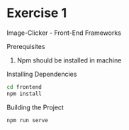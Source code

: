 # Exercise 1 
Image-Clicker - Front-End Frameworks

Prerequisites
1. Npm should be installed in machine

Installing Dependencies
```bash
cd frontend
npm install
```
Building the Project
```bash
npm run serve
```
